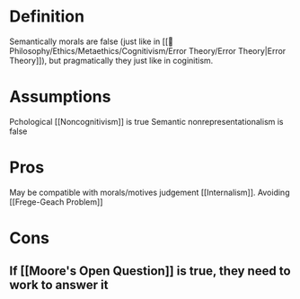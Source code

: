 # Definition

Semantically morals are false (just like in [[📖 Philosophy/Ethics/Metaethics/Cognitivism/Error Theory/Error Theory|Error Theory]]), but pragmatically they just like in coginitism.

# Assumptions

Pchological [[Noncognitivism]] is true
Semantic nonrepresentationalism is false

# Pros

May be compatible with morals/motives judgement [[Internalism]].
Avoiding [[Frege-Geach Problem]]

# Cons

If [[Moore's Open Question]] is true, they need to work to answer it
- 